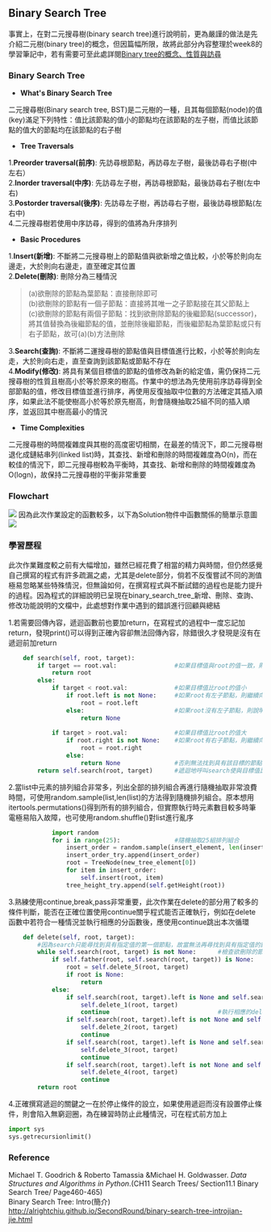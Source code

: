 ## Binary Search Tree
事實上，在對二元搜尋樹(binary search tree)進行說明前，更為嚴謹的做法是先介紹二元樹(binary tree)的概念，但因篇幅所限，故將此部分內容整理於week8的學習筆記中，若有需要可至此處詳閱[Binary tree的概念、性質與訪尋](https://github.com/Xu-Yidi/fluteanzi/blob/master/README.md#week8)<br>
### Binary Search Tree
- **What's Binary Search Tree**<br>

二元搜尋樹(Binary search tree, BST)是二元樹的一種，且其每個節點(node)的值(key)滿足下列特性：值比該節點的值小的節點均在該節點的左子樹，而值比該節點的值大的節點均在該節點的右子樹<br>
- **Tree Traversals**<br>

1.**Preorder traversal(前序)**: 先訪尋根節點，再訪尋左子樹，最後訪尋右子樹(中左右）<br>
2.**Inorder traversal(中序)**: 先訪尋左子樹，再訪尋根節點，最後訪尋右子樹(左中右)<br>
3.**Postorder traversal(後序)**: 先訪尋左子樹，再訪尋右子樹，最後訪尋根節點(左右中)<br>
4.二元搜尋樹若使用中序訪尋，得到的值將為升序排列<br>
- **Basic Procedures**<br>

1.**Insert(新增)**: 不斷將二元搜尋樹上的節點值與欲新增之值比較，小於等於則向左邊走，大於則向右邊走，直至確定其位置<br>
2.**Delete(刪除)**: 刪除分為三種情況
>(a)欲刪除的節點為葉節點：直接刪除即可<br>
>(b)欲刪除的節點有一個子節點：直接將其唯一之子節點接在其父節點上<br>
>(c)欲刪除的節點有兩個子節點：找到欲刪除節點的後繼節點(successor)，將其值替換為後繼節點的值，並刪除後繼節點，而後繼節點為葉節點或只有右子節點，故可(a)(b)方法刪除<br>

3.**Search(查詢)**: 不斷將二運搜尋樹的節點值與目標值進行比較，小於等於則向左走，大於則向右走，直至查詢到該節點或節點不存在<br>
4.**Modify(修改)**: 將具有某個目標值的節點的值修改為新的給定值，需仍保持二元搜尋樹的性質且樹高小於等於原來的樹高。作業中的想法為先使用前序訪尋得到全部節點的值，修改目標值並進行排序，再使用反復抽取中位數的方法確定其插入順序，如果此法不能使樹高小於等於原先樹高，則會隨機抽取25組不同的插入順序，並返回其中樹高最小的情況<br>

- **Time Complexities**<br>

二元搜尋樹的時間複雜度與其樹的高度密切相關，在最差的情況下，即二元搜尋樹退化成鏈結串列(linked list)時，其查找、新增和刪除的時間複雜度為O(n)，而在較佳的情況下，即二元搜尋樹較為平衡時，其查找、新增和刪除的時間複雜度為O(logn)，故保持二元搜尋樹的平衡非常重要

### Flowchart
<img src="https://github.com/Xu-Yidi/fluteanzi/blob/master/week9/binary_search_tree.png">
因為此次作業設定的函數較多，以下為Solution物件中函數關係的簡單示意圖
<img src="https://github.com/Xu-Yidi/fluteanzi/blob/master/week9/function%20relationship.png">

### 學習歷程
此次作業難度較之前有大幅增加，雖然已經花費了相當的精力與時間，但仍然感覺自己撰寫的程式有許多疏漏之處，尤其是delete部分，倘若不反復嘗試不同的測值極易忽略某些特殊情況，但無論如何，在撰寫程式與不斷試錯的過程也是能力提升的過程。因為程式的詳細說明已呈現在binary_search_tree_新增、刪除、查詢、修改功能說明的文檔中，此處想對作業中遇到的錯誤進行回顧與總結<br>

1.若需要回傳內容，遞迴函數前也要加return，在寫程式的過程中一度忘記加return，發現print()可以得到正確內容卻無法回傳內容，除錯很久才發現是沒有在遞迴前加return<br>
```Python
    def search(self, root, target):       
        if target == root.val:                #如果目標值與root的值一致，則回傳root節點  
            return root
        else:
            if target < root.val:             #如果目標值比root的值小
                if root.left is not None:     #如果root有左子節點，則繼續向左走
                    root = root.left
                else:                         #如果root沒有左子節點，則說明無法找到具有該目標值的節點，故回傳None
                    return None
            
            if target > root.val:             #如果目標值比root的值大
                if root.right is not None:    #如果root有右子節點，則繼續向右走
                    root = root.right
                else:
                    return None               #否則無法找到具有該目標的節點，並回傳None      
        return self.search(root, target)      #遞迴地呼叫search使與目標值比較的root不斷向右或向左走，直至找到具有目標值的節點或回傳Non
```
2.當list中元素的排列組合非常多，列出全部的排列組合再進行隨機抽取非常浪費時間，可使用random.sample(list,len(list)的方法得到隨機排列組合。原本想用itertools.permutations()得到所有的排列組合，但實際執行時元素數目較多時筆電極易陷入故障，也可使用random.shuffle()對list進行亂序
```Python
            import random                    
            for i in range(25):               #隨機抽取25組排列組合            
                insert_order = random.sample(insert_element, len(insert_element))           
                insert_order_try.append(insert_order)                        
                root = TreeNode(new_tree_element[0]) 
                for item in insert_order:
                    self.insert(root, item)
                tree_height_try.append(self.getHeight(root))
```
3.熟練使用continue,break,pass非常重要，此次作業在delete的部分用了較多的條件判斷，能否在正確位置使用continue關乎程式能否正確執行，例如在delete函數中若符合一種情況並執行相應的分函數後，應使用continue跳出本次循環
```Python
    def delete(self, root, target):
        #因為search只能尋找到具有指定值的第一個節點，故當無法再尋找到具有指定值的節點時，刪除完畢
        while self.search(root, target) is not None:      #檢查欲刪除的節點是否為根節點     
            if self.father(root, self.search(root, target)) is None:
                root = self.delete_5(root, target)
                if root is None:
                    return
            else:
                if self.search(root, target).left is None and self.search(root, target).right is None:
                    self.delete_1(root, target)
                    continue                              #執行相應的delete分函數後，跳出此次循環
                if self.search(root, target).left is not None and self.search(root, target).right is None:
                    self.delete_2(root, target)
                    continue
                if self.search(root, target).left is None and self.search(root, target).right is not None:
                    self.delete_3(root, target)
                    continue
                if self.search(root, target).left is not None and self.search(root, target).right is not None:
                    self.delete_4(root, target)
                    continue
        return root    
```
4.正確撰寫遞迴的關鍵之一在於停止條件的設立，如果使用遞迴而沒有設置停止條件，則會陷入無窮迴圈，為在練習時防止此種情況，可在程式前方加上
```Python
import sys
sys.getrecursionlimit()
```
### Reference
Michael T. Goodrich & Roberto Tamassia &Michael H. Goldwasser. *Data Structures and Algorithms in Python*.(CH11 Search Trees/ Section11.1 Binary Search Tree/ Page460-465)<br>
Binary Search Tree: Intro(簡介) http://alrightchiu.github.io/SecondRound/binary-search-tree-introjian-jie.html
